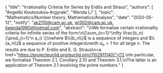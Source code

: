 {
    "title": "Irrationality Criteria for Series by Erdős and Straus",
    "authors": [
        "Angeliki Koutsoukou-Argyraki",
        "Wenda Li"
    ],
    "topic": "Mathematics/Number theory, Mathematics/Analysis",
    "date": "2020-05-12",
    "notify": "ak2110@cam.ac.uk, wl302@cam.ac.uk, liwenda1990@hotmail.com",
    "abstract": "\nWe formalise certain irrationality criteria for infinite series of the form:\n\\[\\sum_{n=1}^\\infty \\frac{b_n}{\\prod_{i=1}^n a_i} \\]\nwhere $\\{b_n\\}$ is a sequence of integers and $\\{a_n\\}$ a sequence of positive integers\nwith $a_n >1$ for all large n. The results are due to P. Erdős and E. G. Straus\n<a href=\"https://projecteuclid.org/euclid.pjm/1102911140\">[1]</a>.\nIn particular, we formalise Theorem 2.1, Corollary 2.10 and Theorem 3.1.\nThe latter is an application of Theorem 2.1 involving the prime numbers."
}